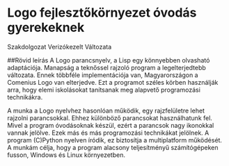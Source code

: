 # Logo fejlesztőkörnyezet óvodás gyerekeknek 
Szakdolgozat Verizókezelt Változata

##Rövid leírás
A Logo parancsnyelv, a Lisp egy könnyebben olvasható adaptációja. Manapság a teknőssel rajzoló program a legelterjedtebb változata. Ennek többféle implementációja van, Magyarországon a Comenius Logo van elterjedve. Ezt a programot széles körben használják arra, hogy elemi iskolásokat tanítsanak meg alapvető programozási technikákra.

A munka a Logo nyelvhez hasonlóan működik, egy rajzfelületre lehet rajzolni parancsokkal. Ehhez
különböző parancsokat használhatunk fel. Mivel a program óvodásoknak készül, ezért a parancsok
nagy ikonokkal vannak jelölve. Ezek más és más programozási technikákat jelölnek. A program
(C)Python nyelven íródik, ez biztosítja a multiplatform működését. A munkám célja, hogy a program
alacsony teljesítményű számítógépeken fusson, Windows és Linux környezetben. 
